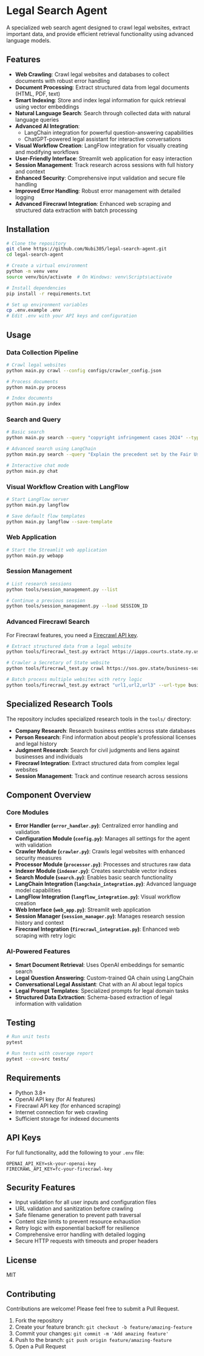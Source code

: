 # Legal Search Agent

A specialized web search agent designed to crawl legal websites, extract important data, and provide efficient retrieval functionality using advanced language models.

## Features

- **Web Crawling**: Crawl legal websites and databases to collect documents with robust error handling
- **Document Processing**: Extract structured data from legal documents (HTML, PDF, text)
- **Smart Indexing**: Store and index legal information for quick retrieval using vector embeddings
- **Natural Language Search**: Search through collected data with natural language queries
- **Advanced AI Integration**: 
  - LangChain integration for powerful question-answering capabilities
  - ChatGPT-powered legal assistant for interactive conversations
- **Visual Workflow Creation**: LangFlow integration for visually creating and modifying workflows
- **User-Friendly Interface**: Streamlit web application for easy interaction
- **Session Management**: Track research across sessions with full history and context
- **Enhanced Security**: Comprehensive input validation and secure file handling
- **Improved Error Handling**: Robust error management with detailed logging
- **Advanced Firecrawl Integration**: Enhanced web scraping and structured data extraction with batch processing

## Installation

```bash
# Clone the repository
git clone https://github.com/Nubi305/legal-search-agent.git
cd legal-search-agent

# Create a virtual environment
python -m venv venv
source venv/bin/activate  # On Windows: venv\Scripts\activate

# Install dependencies
pip install -r requirements.txt

# Set up environment variables
cp .env.example .env
# Edit .env with your API keys and configuration
```

## Usage

### Data Collection Pipeline

```bash
# Crawl legal websites
python main.py crawl --config configs/crawler_config.json

# Process documents
python main.py process

# Index documents
python main.py index
```

### Search and Query

```bash
# Basic search
python main.py search --query "copyright infringement cases 2024" --type basic

# Advanced search using LangChain
python main.py search --query "Explain the precedent set by the Fair Use doctrine in copyright law" --type langchain

# Interactive chat mode
python main.py chat
```

### Visual Workflow Creation with LangFlow

```bash
# Start LangFlow server
python main.py langflow

# Save default flow templates
python main.py langflow --save-template
```

### Web Application

```bash
# Start the Streamlit web application
python main.py webapp
```

### Session Management

```bash
# List research sessions
python tools/session_management.py --list

# Continue a previous session
python tools/session_management.py --load SESSION_ID
```

### Advanced Firecrawl Search

For Firecrawl features, you need a [Firecrawl API key](https://firecrawl.dev).

```bash
# Extract structured data from a legal website
python tools/firecrawl_test.py extract https://iapps.courts.state.ny.us/nyscef/CaseSearch?TAB=name --url-type judgment

# Crawler a Secretary of State website
python tools/firecrawl_test.py crawl https://sos.gov.state/business-search --limit 50

# Batch process multiple websites with retry logic
python tools/firecrawl_test.py extract "url1,url2,url3" --url-type business
```

## Specialized Research Tools

The repository includes specialized research tools in the `tools/` directory:

- **Company Research**: Research business entities across state databases
- **Person Research**: Find information about people's professional licenses and legal history
- **Judgment Research**: Search for civil judgments and liens against businesses and individuals
- **Firecrawl Integration**: Extract structured data from complex legal websites
- **Session Management**: Track and continue research across sessions

## Component Overview

### Core Modules

- **Error Handler (`error_handler.py`)**: Centralized error handling and validation
- **Configuration Module (`config.py`)**: Manages all settings for the agent with validation
- **Crawler Module (`crawler.py`)**: Crawls legal websites with enhanced security measures
- **Processor Module (`processor.py`)**: Processes and structures raw data
- **Indexer Module (`indexer.py`)**: Creates searchable vector indices
- **Search Module (`search.py`)**: Enables basic search functionality
- **LangChain Integration (`langchain_integration.py`)**: Advanced language model capabilities
- **LangFlow Integration (`langflow_integration.py`)**: Visual workflow creation
- **Web Interface (`web_app.py`)**: Streamlit web application
- **Session Manager (`session_manager.py`)**: Manages research session history and context
- **Firecrawl Integration (`firecrawl_integration.py`)**: Enhanced web scraping with retry logic

### AI-Powered Features

- **Smart Document Retrieval**: Uses OpenAI embeddings for semantic search
- **Legal Question Answering**: Custom-trained QA chain using LangChain
- **Conversational Legal Assistant**: Chat with an AI about legal topics
- **Legal Prompt Templates**: Specialized prompts for legal domain tasks
- **Structured Data Extraction**: Schema-based extraction of legal information with validation

## Testing

```bash
# Run unit tests
pytest

# Run tests with coverage report
pytest --cov=src tests/
```

## Requirements

- Python 3.8+
- OpenAI API key (for AI features)
- Firecrawl API key (for enhanced scraping)
- Internet connection for web crawling
- Sufficient storage for indexed documents

## API Keys

For full functionality, add the following to your `.env` file:

```
OPENAI_API_KEY=sk-your-openai-key
FIRECRAWL_API_KEY=fc-your-firecrawl-key
```

## Security Features

- Input validation for all user inputs and configuration files
- URL validation and sanitization before crawling
- Safe filename generation to prevent path traversal
- Content size limits to prevent resource exhaustion
- Retry logic with exponential backoff for resilience
- Comprehensive error handling with detailed logging
- Secure HTTP requests with timeouts and proper headers

## License

MIT

## Contributing

Contributions are welcome! Please feel free to submit a Pull Request.

1. Fork the repository
2. Create your feature branch: `git checkout -b feature/amazing-feature`
3. Commit your changes: `git commit -m 'Add amazing feature'`
4. Push to the branch: `git push origin feature/amazing-feature`
5. Open a Pull Request
